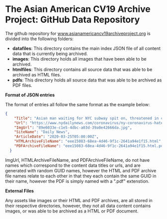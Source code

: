 # The Asian American CV19 Archive Project: GitHub Data Repository
The github repository for www.asianamericancv19archiveproject.org is divided into the following folders:

<ul>
  <li><b>datafiles</b>: This directory contains the main index JSON file of all content data that is currently being archived.</li>  
  <li><b>images</b>: This directory holds all images that have been able to be archived.</li>  
  <li><b>htmlfiles</b>: This directory contains all source data that was able to be archived as HTML files.</li>  
  <li><b>pdfs</b>: This directory holds all source data that was able to be archived as PDF files.</li>  
</ul>

<b>Format of JSON entries</b>

The format of entries all follow the same format as the example below:

```json
{
    "Title": "Asian man waiting for NYC subway spit on, threatened in coronavirus hate crime",
    "Url": "https://www.nydailynews.com/coronavirus/ny-coronavirus-hate-crime-brooklyn-subway-spit-20200325-h4w4nzb74fbadpx6li4f7xdoc4-story.html",
    "ImgUrl": "89e6033e-c1e5-4dbc-a03d-39a0e42666da.jpg",
    "SiteName": "Daily News",
    "ArticleDate": "2020-03-25T05:00:00Z",
    "HTMLArchiveFileName": "eee15083-68ea-4d46-9f1c-2641a94e1f15.html",
    "PDFArchiveFileName": "eee15083-68ea-4d46-9f1c-2641a94e1f15.html.pdf"
  }
```
ImgUrl, HTMLArchiveFileName, and PDFArchiveFileName, do not have names which correspond to the content data titles or urls, and are generated with random GUID names, however the HTML and PDF archive file names relate to each other in that they each contain the same GUID in their name, however the PDF is simply named with a ".pdf" extenstion.

<b>External Files</b>

Any assets like images or their HTML and PDF archives, are all stored in their respective directories, however, they not all data content contains images, or was able to be archived as a HTML or PDF document.
